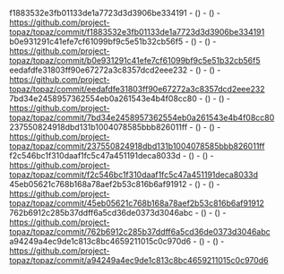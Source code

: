 f1883532e3fb01133de1a7723d3d3906be334191 -  () -  () - https://github.com/project-topaz/topaz/commit/f1883532e3fb01133de1a7723d3d3906be334191
b0e931291c41efe7cf61099bf9c5e51b32cb56f5 -  () -  () - https://github.com/project-topaz/topaz/commit/b0e931291c41efe7cf61099bf9c5e51b32cb56f5
eedafdfe31803ff90e67272a3c8357dcd2eee232 -  () -  () - https://github.com/project-topaz/topaz/commit/eedafdfe31803ff90e67272a3c8357dcd2eee232
7bd34e2458957362554eb0a261543e4b4f08cc80 -  () -  () - https://github.com/project-topaz/topaz/commit/7bd34e2458957362554eb0a261543e4b4f08cc80
237550824918dbd131b1004078585bbb826011ff -  () -  () - https://github.com/project-topaz/topaz/commit/237550824918dbd131b1004078585bbb826011ff
f2c546bc1f310daaf1fc5c47a451191deca8033d -  () -  () - https://github.com/project-topaz/topaz/commit/f2c546bc1f310daaf1fc5c47a451191deca8033d
45eb05621c768b168a78aef2b53c816b6af91912 -  () -  () - https://github.com/project-topaz/topaz/commit/45eb05621c768b168a78aef2b53c816b6af91912
762b6912c285b37ddff6a5cd36de0373d3046abc -  () -  () - https://github.com/project-topaz/topaz/commit/762b6912c285b37ddff6a5cd36de0373d3046abc
a94249a4ec9de1c813c8bc4659211015c0c970d6 -  () -  () - https://github.com/project-topaz/topaz/commit/a94249a4ec9de1c813c8bc4659211015c0c970d6

